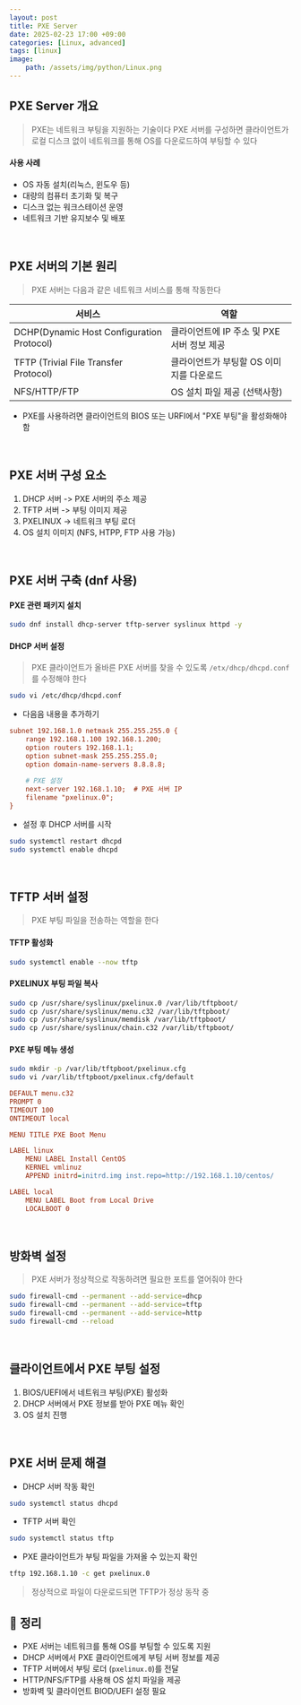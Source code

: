 ```yaml
---
layout: post
title: PXE Server 
date: 2025-02-23 17:00 +09:00
categories: [Linux, advanced]
tags: [linux]
image:
    path: /assets/img/python/Linux.png
---
```


## PXE Server 개요
> PXE는 네트워크 부팅을 지원하는 기술이다
> PXE 서버를 구성하면 클라이언트가 로컬 디스크 없이 네트워크를 통해 OS를 다운로드하여 부팅할 수 있다

#### 사용 사례
- OS 자동 설치(리눅스, 윈도우 등)
- 대량의 컴퓨터 초기화 및 복구
- 디스크 없는 워크스테이션 운영
- 네트워크 기반 유지보수 및 배포

<br>

## PXE 서버의 기본 원리
> PXE 서버는 다음과 같은 네트워크 서비스를 통해 작동한다

| 서비스 | 역할 |
|---|---|
|DCHP(Dynamic Host Configuration Protocol) | 클라이언트에 IP 주소 및 PXE 서버 정보 제공 |
| TFTP (Trivial File Transfer Protocol) | 클라이언트가 부팅할 OS 이미지를 다운로드 |
| NFS/HTTP/FTP | OS 설치 파일 제공 (선택사항) |

- PXE를 사용하려면 클라이언트의 BIOS 또는 URFI에서 "PXE 부팅"을 활성화해야 함

<br>

## PXE 서버 구성 요소

1. DHCP 서버 -> PXE 서버의 주소 제공
2. TFTP 서버 -> 부팅 이미지 제공
3. PXELINUX -> 네트워크 부팅 로더
4. OS 설치 이미지 (NFS, HTPP, FTP 사용 가능)

<br>

## PXE 서버 구축 (dnf 사용)

#### PXE 관련 패키지 설치 

```bash
sudo dnf install dhcp-server tftp-server syslinux httpd -y
```

#### DHCP 서버 설정
> PXE 클라이언트가 올바른 PXE 서버를 찾을 수 있도록 `/etx/dhcp/dhcpd.conf`를 수정해야 한다

```bash
sudo vi /etc/dhcp/dhcpd.conf
```

- 다음음 내용을 추가하기

```ini
subnet 192.168.1.0 netmask 255.255.255.0 {
    range 192.168.1.100 192.168.1.200;
    option routers 192.168.1.1;
    option subnet-mask 255.255.255.0;
    option domain-name-servers 8.8.8.8;
    
    # PXE 설정
    next-server 192.168.1.10;  # PXE 서버 IP
    filename "pxelinux.0";
}
```

- 설정 후 DHCP 서버를 시작

```bash
sudo systemctl restart dhcpd
sudo systemctl enable dhcpd
```

<br>

## TFTP 서버 설정
> PXE 부팅 파일을 전송하는 역할을 한다

#### TFTP 활성화

```bash
sudo systemctl enable --now tftp
```

#### PXELINUX 부팅 파일 복사

```bash
sudo cp /usr/share/syslinux/pxelinux.0 /var/lib/tftpboot/
sudo cp /usr/share/syslinux/menu.c32 /var/lib/tftpboot/
sudo cp /usr/share/syslinux/memdisk /var/lib/tftpboot/
sudo cp /usr/share/syslinux/chain.c32 /var/lib/tftpboot/
```

#### PXE 부팅 메뉴 생성

```bash
sudo mkdir -p /var/lib/tftpboot/pxelinux.cfg
sudo vi /var/lib/tftpboot/pxelinux.cfg/default
```

```ini
DEFAULT menu.c32
PROMPT 0
TIMEOUT 100
ONTIMEOUT local

MENU TITLE PXE Boot Menu

LABEL linux
    MENU LABEL Install CentOS
    KERNEL vmlinuz
    APPEND initrd=initrd.img inst.repo=http://192.168.1.10/centos/

LABEL local
    MENU LABEL Boot from Local Drive
    LOCALBOOT 0
```

<br>

## 방화벽 설정
> PXE 서버가 정상적으로 작동하려면 필요한 포트를 열어줘야 한다

```bash
sudo firewall-cmd --permanent --add-service=dhcp
sudo firewall-cmd --permanent --add-service=tftp
sudo firewall-cmd --permanent --add-service=http
sudo firewall-cmd --reload
```


<br>

## 클라이언트에서 PXE 부팅 설정

1. BIOS/UEFI에서 네트워크 부팅(PXE) 활성화
2. DHCP 서버에서 PXE 정보를 받아 PXE 메뉴 확인
3. OS 설치 진행

<br>

## PXE 서버 문제 해결
- DHCP 서버 작동 확인

```bash
sudo systemctl status dhcpd
```

- TFTP 서버 확인

```bash
sudo systemctl status tftp
```

- PXE 클라이언트가 부팅 파일을 가져올 수 있는지 확인

```bash
tftp 192.168.1.10 -c get pxelinux.0
```

> 정상적으로 파일이 다운로드되면 TFTP가 정상 동작 중

## 🎯 정리

- PXE 서버는 네트워크를 통해 OS를 부팅할 수 있도록 지원
- DHCP 서버에서 PXE 클라이언트에게 부팅 서버 정보를 제공
- TFTP 서버에서 부팅 로더 (`pxelinux.0`)를 전달
- HTTP/NFS/FTP를 사용해 OS 설치 파일을 제공
- 방화벽 및 클라이언트 BIOD/UEFI 설정 필요
